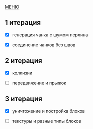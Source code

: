 [МЕНЮ](menu.md)

## 1 итерация

- [x] генерация чанка с шумом перлина

- [x] соединение чанков без швов

## 2 итерация

- [x] коллизии

- [ ] передвижение и прыжок

## 3 итерация

- [x] уничтожение и постройка блоков

- [ ] текстуры и разные типы блоков
